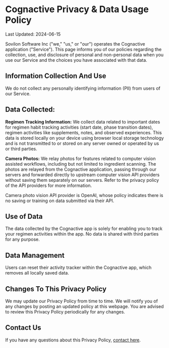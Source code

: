 # Cognactive Privacy & Data Usage Policy

Last Updated: 2024-06-15

Sovilon Software Inc ("we," "us," or "our") operates the Cognactive application ("Service"). This page informs you of our policies regarding the collection, use, and disclosure of personal and non-personal data when you use our Service and the choices you have associated with that data.

## Information Collection And Use

We do not collect any personally identifying information (PII) from users of our Service.

## Data Collected:

**Regimen Tracking Information:** We collect data related to important dates for regimen habit tracking activities (start date, phase transition dates), regimen activities like supplements, notes, and observed experiences. This data is stored locally on your device using browser local storage technology and is not transmitted to or stored on any server owned or operated by us or third parties.

**Camera Photos:** We relay photos for features related to computer vision assisted workflows, including but not limited to ingredient scanning. The photos are relayed from the Cognactive application, passing through our servers and forwarded directly to upstream computer vision API providers without saving them separately on our servers. Refer to the privacy policy of the API providers for more information.

Camera photo vision API provider is OpenAI, whose policy indicates there is no saving or training on data submitted via their API.

## Use of Data

The data collected by the Cognactive app is solely for enabling you to track your regimen activities within the app. No data is shared with third parties for any purpose.

## Data Management

Users can reset their activity tracker within the Cognactive app, which removes all locally saved data.

## Changes To This Privacy Policy

We may update our Privacy Policy from time to time. We will notify you of any changes by posting an updated policy at this webpage. You are advised to review this Privacy Policy periodically for any changes.

## Contact Us

If you have any questions about this Privacy Policy, [contact here](https://sovilon.com/contact).
